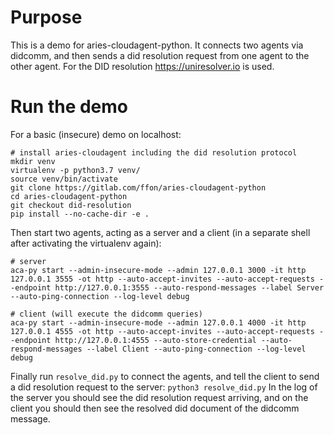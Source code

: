 # Purpose

This is a demo for aries-cloudagent-python.
It connects two agents via didcomm, and then sends a did resolution request
from one agent to the other agent. For the DID resolution
https://uniresolver.io is used.

# Run the demo

For a basic (insecure) demo on localhost:
```
# install aries-cloudagent including the did resolution protocol
mkdir venv
virtualenv -p python3.7 venv/
source venv/bin/activate
git clone https://gitlab.com/ffon/aries-cloudagent-python
cd aries-cloudagent-python
git checkout did-resolution
pip install --no-cache-dir -e .
```

Then start two agents, acting as a server and a client (in a separate shell after activating the virtualenv again):
```
# server
aca-py start --admin-insecure-mode --admin 127.0.0.1 3000 -it http 127.0.0.1 3555 -ot http --auto-accept-invites --auto-accept-requests --endpoint http://127.0.0.1:3555 --auto-respond-messages --label Server --auto-ping-connection --log-level debug

# client (will execute the didcomm queries)
aca-py start --admin-insecure-mode --admin 127.0.0.1 4000 -it http 127.0.0.1 4555 -ot http --auto-accept-invites --auto-accept-requests --endpoint http://127.0.0.1:4555 --auto-store-credential --auto-respond-messages --label Client --auto-ping-connection --log-level debug
```

Finally run `resolve_did.py` to connect the agents, and tell the client to
send a did resolution request to the server:
`python3 resolve_did.py`
In the log of the server you should see the did resolution request arriving,
and on the client you should then see the resolved did document of the didcomm
message.
